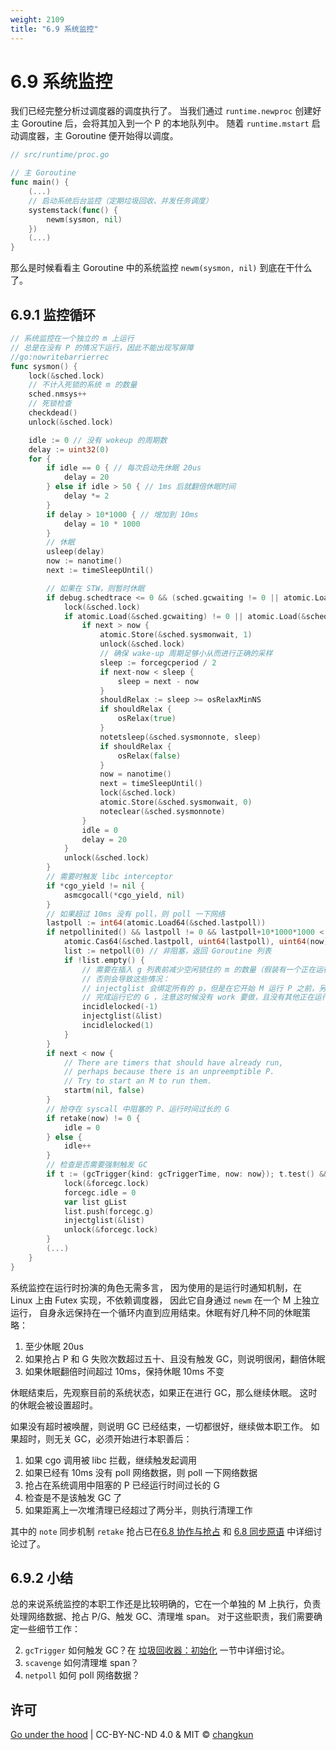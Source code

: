 ```yaml
---
weight: 2109
title: "6.9 系统监控"
---
```


# 6.9 系统监控

我们已经完整分析过调度器的调度执行了。
当我们通过 `runtime.newproc` 创建好主 Goroutine 后，会将其加入到一个 P 的本地队列中。
随着 `runtime.mstart` 启动调度器，主 Goroutine 便开始得以调度。

```go
// src/runtime/proc.go

// 主 Goroutine
func main() {
	(...)
	// 启动系统后台监控（定期垃圾回收、并发任务调度）
	systemstack(func() {
		newm(sysmon, nil)
	})
	(...)
}
```

那么是时候看看主 Goroutine 中的系统监控 `newm(sysmon, nil)` 到底在干什么了。

## 6.9.1 监控循环

```go
// 系统监控在一个独立的 m 上运行
// 总是在没有 P 的情况下运行，因此不能出现写屏障
//go:nowritebarrierrec
func sysmon() {
	lock(&sched.lock)
	// 不计入死锁的系统 m 的数量
	sched.nmsys++
	// 死锁检查
	checkdead()
	unlock(&sched.lock)

	idle := 0 // 没有 wokeup 的周期数
	delay := uint32(0)
	for {
		if idle == 0 { // 每次启动先休眠 20us
			delay = 20
		} else if idle > 50 { // 1ms 后就翻倍休眠时间
			delay *= 2
		}
		if delay > 10*1000 { // 增加到 10ms
			delay = 10 * 1000
		}
		// 休眠
		usleep(delay)
		now := nanotime()
		next := timeSleepUntil()

		// 如果在 STW，则暂时休眠
		if debug.schedtrace <= 0 && (sched.gcwaiting != 0 || atomic.Load(&sched.npidle) == uint32(gomaxprocs)) {
			lock(&sched.lock)
			if atomic.Load(&sched.gcwaiting) != 0 || atomic.Load(&sched.npidle) == uint32(gomaxprocs) {
				if next > now {
					atomic.Store(&sched.sysmonwait, 1)
					unlock(&sched.lock)
					// 确保 wake-up 周期足够小从而进行正确的采样
					sleep := forcegcperiod / 2
					if next-now < sleep {
						sleep = next - now
					}
					shouldRelax := sleep >= osRelaxMinNS
					if shouldRelax {
						osRelax(true)
					}
					notetsleep(&sched.sysmonnote, sleep)
					if shouldRelax {
						osRelax(false)
					}
					now = nanotime()
					next = timeSleepUntil()
					lock(&sched.lock)
					atomic.Store(&sched.sysmonwait, 0)
					noteclear(&sched.sysmonnote)
				}
				idle = 0
				delay = 20
			}
			unlock(&sched.lock)
		}
		// 需要时触发 libc interceptor
		if *cgo_yield != nil {
			asmcgocall(*cgo_yield, nil)
		}
		// 如果超过 10ms 没有 poll，则 poll 一下网络
		lastpoll := int64(atomic.Load64(&sched.lastpoll))
		if netpollinited() && lastpoll != 0 && lastpoll+10*1000*1000 < now {
			atomic.Cas64(&sched.lastpoll, uint64(lastpoll), uint64(now))
			list := netpoll(0) // 非阻塞，返回 Goroutine 列表
			if !list.empty() {
				// 需要在插入 g 列表前减少空闲锁住的 m 的数量（假装有一个正在运行）
				// 否则会导致这些情况：
				// injectglist 会绑定所有的 p，但是在它开始 M 运行 P 之前，另一个 M 从 syscall 返回，
				// 完成运行它的 G ，注意这时候没有 work 要做，且没有其他正在运行 M 的死锁报告。
				incidlelocked(-1)
				injectglist(&list)
				incidlelocked(1)
			}
		}
		if next < now {
			// There are timers that should have already run,
			// perhaps because there is an unpreemptible P.
			// Try to start an M to run them.
			startm(nil, false)
		}
		// 抢夺在 syscall 中阻塞的 P、运行时间过长的 G
		if retake(now) != 0 {
			idle = 0
		} else {
			idle++
		}
		// 检查是否需要强制触发 GC
		if t := (gcTrigger{kind: gcTriggerTime, now: now}); t.test() && atomic.Load(&forcegc.idle) != 0 {
			lock(&forcegc.lock)
			forcegc.idle = 0
			var list gList
			list.push(forcegc.g)
			injectglist(&list)
			unlock(&forcegc.lock)
		}
		(...)
	}
}
```

系统监控在运行时扮演的角色无需多言，
因为使用的是运行时通知机制，在 Linux 上由 Futex 实现，不依赖调度器，
因此它自身通过 `newm` 在一个 M 上独立运行，
自身永远保持在一个循环内直到应用结束。休眠有好几种不同的休眠策略：

1. 至少休眠 20us
2. 如果抢占 P 和 G 失败次数超过五十、且没有触发 GC，则说明很闲，翻倍休眠
3. 如果休眠翻倍时间超过 10ms，保持休眠 10ms 不变

休眠结束后，先观察目前的系统状态，如果正在进行 GC，那么继续休眠。
这时的休眠会被设置超时。

如果没有超时被唤醒，则说明 GC 已经结束，一切都很好，继续做本职工作。
如果超时，则无关 GC，必须开始进行本职善后：

1. 如果 cgo 调用被 libc 拦截，继续触发起调用
2. 如果已经有 10ms 没有 poll 网络数据，则 poll 一下网络数据
3. 抢占在系统调用中阻塞的 P 已经运行时间过长的 G
4. 检查是不是该触发 GC 了
5. 如果距离上一次堆清理已经超过了两分半，则执行清理工作

其中的 `note` 同步机制 `retake` 抢占已在[6.8 协作与抢占](./preemption.md) 和 [6.8 同步原语](./sync.md) 中详细讨论过了。

## 6.9.2 小结

总的来说系统监控的本职工作还是比较明确的，它在一个单独的 M 上执行，负责处理网络数据、抢占 P/G、触发 GC、清理堆 span。
对于这些职责，我们需要确定一些细节工作：

2. `gcTrigger` 如何触发 GC？在 [垃圾回收器：初始化](../ch08gc/init.md) 一节中详细讨论。
3. `scavenge` 如何清理堆 span？
4. `netpoll` 如何 poll 网络数据？

## 许可

[Go under the hood](https://github.com/golang-design/under-the-hood) | CC-BY-NC-ND 4.0 & MIT &copy; [changkun](https://changkun.de)